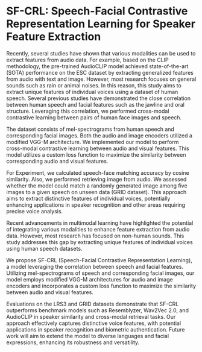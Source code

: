 # SF-CRL: Speech-Facial Contrastive Representation Learning for Speaker Feature Extraction

Recently, several studies have shown that various modalities can be used to extract features from audio data. For example, based on the CLIP methodology, the pre-trained AudioCLIP model achieved state-of-the-art (SOTA) performance on the ESC dataset by extracting generalized features from audio with text and image.
However, most research focuses on general sounds such as rain or animal noises. In this reason, this study aims to extract unique features of individual voices using a dataset of human speech. Several previous studies have demonstrated the close correlation between human speech and facial features such as the jawline and oral structure. Leveraging this correlation, we performed cross-modal contrastive learning between pairs of human face images and speech.

The dataset consists of mel-spectrograms from human speech and corresponding facial images.
Both the audio and image encoders utilized a modified VGG-M architecture. We implemented our model to perform cross-modal contrastive learning between audio and visual features. This model utilizes a custom loss function to maximize the similarity between corresponding audio and visual features.

For Experiment, we calculated speech-face matching accuracy by cosine similarity. Also, we performed retrieving image from audio. We assessed whether the model could match a randomly generated image among five images to a given speech on unseen data (GRID dataset). This approach aims to extract distinctive features of individual voices, potentially enhancing applications in speaker recognition and other areas requiring precise voice analysis.

Recent advancements in multimodal learning have highlighted the potential of integrating various modalities to enhance feature extraction from audio data. However, most research has focused on non-human sounds. This study addresses this gap by extracting unique features of individual voices using human speech datasets.

We propose SF-CRL (Speech-Facial Contrastive Representation Learning), a model leveraging the correlation between speech and facial features. Utilizing mel-spectrograms of speech and corresponding facial images, our model employs modified VGG-M architectures for audio and image encoders and incorporates a custom loss function to maximize the similarity between audio and visual features.

Evaluations on the LRS3 and GRID datasets demonstrate that SF-CRL outperforms benchmark models such as Resemblyzer, Wav2Vec 2.0, and AudioCLIP in speaker similarity and cross-modal retrieval tasks. Our approach effectively captures distinctive voice features, with potential applications in speaker recognition and biometric authentication. Future work will aim to extend the model to diverse languages and facial expressions, enhancing its robustness and versatility.

